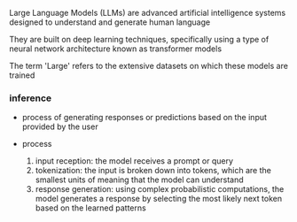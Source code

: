 Large Language Models (LLMs) are advanced artificial intelligence systems designed to understand and generate human language

They are built on deep learning techniques, specifically using a type of neural network architecture known as transformer models

The term 'Large' refers to the extensive datasets on which these models are trained

### inference

- process of generating responses or predictions based on the input provided by the user

- process
  1. input reception: the model receives a prompt or query
  2. tokenization: the input is broken down into tokens, which are the smallest units of meaning that the model can understand
  3. response generation: using complex probabilistic computations, the model generates a response by selecting the most likely next
     token based on the learned patterns
